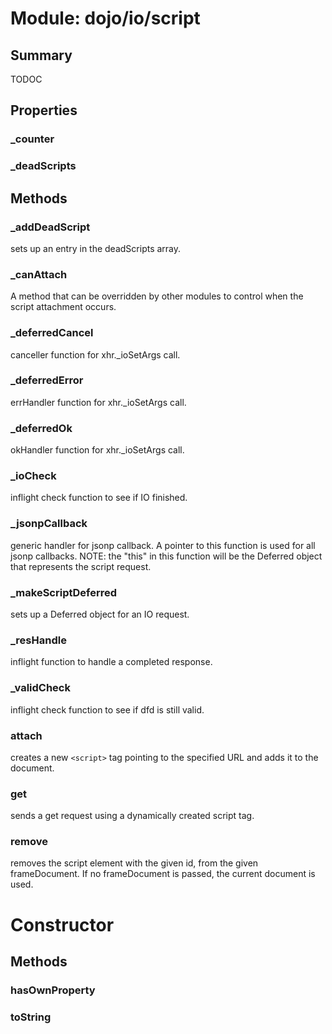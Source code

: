 # Module: dojo/io/script

## Summary

TODOC
## Properties

### _counter


### _deadScripts


## Methods

### _addDeadScript
sets up an entry in the deadScripts array.

### _canAttach
A method that can be overridden by other modules
to control when the script attachment occurs.

### _deferredCancel
canceller function for xhr._ioSetArgs call.

### _deferredError
errHandler function for xhr._ioSetArgs call.

### _deferredOk
okHandler function for xhr._ioSetArgs call.

### _ioCheck
inflight check function to see if IO finished.

### _jsonpCallback
generic handler for jsonp callback. A pointer to this function
is used for all jsonp callbacks.  NOTE: the "this" in this
function will be the Deferred object that represents the script
request.

### _makeScriptDeferred
sets up a Deferred object for an IO request.

### _resHandle
inflight function to handle a completed response.

### _validCheck
inflight check function to see if dfd is still valid.

### attach
creates a new `<script>` tag pointing to the specified URL and
adds it to the document.

### get
sends a get request using a dynamically created script tag.

### remove
removes the script element with the given id, from the given frameDocument.
If no frameDocument is passed, the current document is used.

# Constructor

## Methods

### hasOwnProperty


### toString


